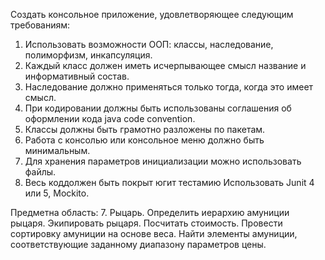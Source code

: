 Создать консольное приложение, удовлетворяющее следующим требованиям:
1. Использовать возможности ООП: классы, наследование, полиморфизм,
инкапсуляция.
2. Каждый класс должен иметь исчерпывающее смысл название и
информативный состав.
3. Наследование должно применяться только тогда, когда это имеет смысл.
4. При кодировании должны быть использованы соглашения об оформлении
кода java code convention.
5. Классы должны быть грамотно разложены по пакетам.
6. Работа с консолью или консольное меню должно быть минимальным.
7. Для хранения параметров инициализации можно использовать файлы.
8. Весь коддолжен быть покрыт югит тестамию Использовать Junit 4 или 5,
Mockito.

Предметна область:
7. Рыцарь. Определить иерархию амуниции рыцаря. Экипировать рыцаря.
Посчитать стоимость. Провести сортировку амуниции на основе веса. Найти
элементы амуниции, соответствующие заданному диапазону параметров
цены.
